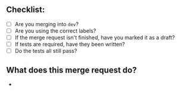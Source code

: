 ## Checklist:
  - [ ] Are you merging into `dev`?
  - [ ] Are you using the correct labels?
  - [ ] If the merge request isn't finished, have you marked it as a draft?
  - [ ] If tests are required, have they been written?
  - [ ] Do the tests all still pass?

## What does this merge request do?
  - 

